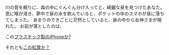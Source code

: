 ﻿川の音を頼りに、森の中にぐんぐん分け入ってと、綺麗な泉を見つけたあなた。
急に喉が渇き、夢中で泉の水を飲んでいると、ポケットの中のスマホが泉に落ちてしまった。
あまりのできごとに茫然としていると、泉の中から女神さまが現れた。
お前が落としたのは、

この[プラスチック製のiPhoneか?](../smartphone/iphone-plastic.md)


それとも[この松茸か？](../mattake/mattake.md)

